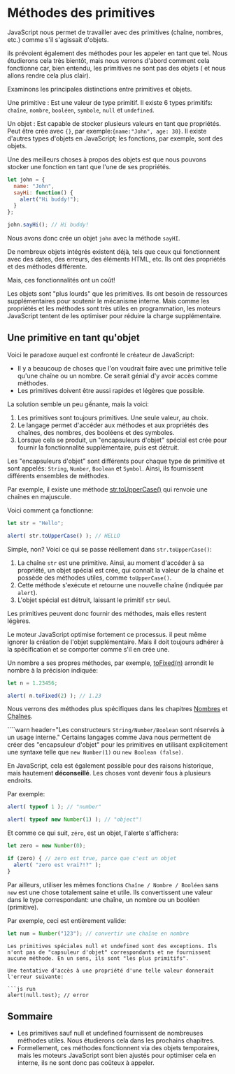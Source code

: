 # Méthodes des primitives

JavaScript nous permet de travailler avec des primitives (chaîne, nombres, etc.) comme s'il s'agissait d'objets.

ils prévoient également des méthodes pour les appeler en tant que tel. Nous étudierons cela très bientôt, mais nous verrons d'abord comment cela fonctionne car, bien entendu, les primitives ne sont pas des objets ( et nous allons rendre cela plus clair).

Examinons les principales distinctions entre primitives et objets.

Une primitive
: Est une valeur de type primitif.
Il existe 6 types primitifs: `chaîne`, `nombre`, `booléen`, `symbole`, `null` et `undefined`.

Un objet
: Est capable de stocker plusieurs valeurs en tant que propriétés.
Peut être crée avec `{}`, par exemple:`{name:"John", age: 30}`. Il existe d'autres types d'objets en JavaScript; les fonctions, par exemple, sont des objets.

Une des meilleurs choses à propos des objets est que nous pouvons stocker une fonction en tant que l'une de ses propriétés.

```js run
let john = {
  name: "John",
  sayHi: function() {
    alert("Hi buddy!");
  }
};

john.sayHi(); // Hi buddy!
```

Nous avons donc crée un objet `john` avec la méthode `sayHI`.

De nombreux objets intégrés existent déjà, tels que ceux qui fonctionnent avec des dates, des erreurs, des éléments HTML, etc. Ils ont des propriétés et des méthodes différente.

Mais, ces fonctionnalités ont un coût!

Les objets sont "plus lourds" que les primitives. Ils ont besoin de ressources supplémentaires pour soutenir le mécanisme interne. Mais comme les propriétés et les méthodes sont très utiles en programmation, les moteurs JavaScript tentent de les optimiser pour réduire la charge supplémentaire.

## Une primitive en tant qu'objet

Voici le paradoxe auquel est confronté le créateur de JavaScript:

- Il y a beaucoup de choses que l'on voudrait faire avec une primitive telle qu'une chaîne ou un nombre. Ce serait génial d'y avoir accès comme méthodes.
- Les primitives doivent être aussi rapides et légères que possible.

La solution semble un peu gếnante, mais la voici:

1. Les primitives sont toujours primitives. Une seule valeur, au choix.
2. Le langage permet d'accéder aux méthodes et aux propriétés des chaînes, des nombres, des booléens et des symboles.
3. Lorsque cela se produit, un "encapsuleurs d'objet" spécial est crée pour fournir la fonctionnalité supplémentaire, puis est détruit.

Les "encapsuleurs d'objet" sont différents pour chaque type de primitive et sont appelés: `String`, `Number`, `Boolean` et `Symbol`. Ainsi, ils fournissent différents ensembles de méthodes.

Par exemple, il existe une méthode [str.toUpperCase()](https://developer.mozilla.org/en/docs/Web/JavaScript/Reference/Global_Objects/String/toUpperCase) qui renvoie une chaînes en majuscule. 

Voici comment ça fonctionne:

```js run
let str = "Hello";

alert( str.toUpperCase() ); // HELLO
```

Simple, non? Voici ce qui se passe réellement dans `str.toUpperCase()`:

1. La chaîne `str` est une primitive. Ainsi, au moment d'accéder à sa propriété, un objet spécial est crée, qui connaît la valeur de la chaîne et possède des méthodes utiles, comme `toUpperCase()`. 
2. Cette méthode s'exécute et retourne une nouvelle chaîne (indiquée par `alert`).
3. L'objet spécial est détruit, laissant le primitif `str` seul.

Les primitives peuvent donc fournir des méthodes, mais elles restent légères.

Le moteur JavaScript optimise fortement ce processus. il peut même ignorer la création de l'objet supplémentaire. Mais il doit toujours adhérer à la spécification et se comporter comme s'il en crée une.

Un nombre a ses propres méthodes, par exemple, [toFixed(n)](https://developer.mozilla.org/en-US/docs/Web/JavaScript/Reference/Global_Objects/Number/toFixed) arrondit le nombre à la précision indiquée:

```js run
let n = 1.23456;

alert( n.toFixed(2) ); // 1.23
```

Nous verrons des méthodes plus spécifiques dans les chapitres [Nombres](https://javascript.info/number) et [Chaînes](https://javascript.info/string).


````warn header="Les constructeurs `String/Number/Boolean` sont réservés à un usage interne."
Certains langages comme Java nous permettent de créer des "encapsuleur d'objet" pour les primitives en utilisant explicitement une syntaxe telle que `new Number(1)` ou `new Boolean (false)`.

En JavaScript, cela est également possible pour des raisons historique, mais hautement **déconseillé**. Les choses vont devenir fous à plusieurs endroits.

Par exemple:

```js run
alert( typeof 1 ); // "number"

alert( typeof new Number(1) ); // "object"!
```

Et comme ce qui suit, `zéro`, est un objet, l'alerte s'affichera:
```js run
let zero = new Number(0);

if (zero) { // zero est true, parce que c'est un objet
  alert( "zero est vrai?!?" );
}
```

Par ailleurs, utiliser les mêmes fonctions `Chaîne / Nombre / Booléen` sans `new` est une chose totalement saine et utile. Ils convertissent une valeur dans le type correspondant: une chaîne, un nombre ou un booléen (primitive).

Par exemple, ceci est entièrement valide:
```js
let num = Number("123"); // convertir une chaîne en nombre
```


````warn header="null/undefined n'ont pas de méthode"
Les primitives spéciales null et undefined sont des exceptions. Ils n'ont pas de "capsuleur d'objet" correspondants et ne fournissent aucune méthode. En un sens, ils sont "les plus primitifs".

Une tentative d'accès à une propriété d'une telle valeur donnerait l'erreur suivante:

```js run
alert(null.test); // error
````

## Sommaire

- Les primitives sauf null et undefined fournissent de nombreuses méthodes utiles. Nous étudierons cela dans les prochains chapitres.
- Formellement, ces méthodes fonctionnent via des objets temporaires, mais les moteurs JavaScript sont bien ajustés pour optimiser cela en interne, ils ne sont donc pas coûteux à appeler.
